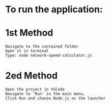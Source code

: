 # To run the application:

# 1st Method
 
```
Navigate to the contained folder
Open it in terminal
Type: node network-speed-calculator.js
```
 
 # 2ed Method
```
Open the project in VSCode
Navigate to 'Run' in the main menu,
Click Run and choose Node.js as the launcher
```
